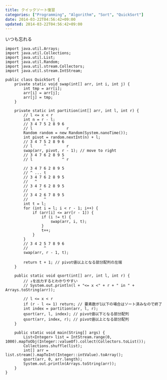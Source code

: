 ```yaml
---
title: クイックソート復習
categories: ["Programming", "Algorithm", "Sort", "QuickSort"]
date: 2014-03-22T04:56:42+09:00
updated: 2014-03-22T04:56:42+09:00
---
```


いつも忘れる

    import java.util.Arrays;
    import java.util.Collections;
    import java.util.List;
    import java.util.Random;
    import java.util.stream.Collectors;
    import java.util.stream.IntStream;
    
    public class QuickSort {
        private static void swap(int[] arr, int i, int j) {
            int tmp = arr[i];
            arr[i] = arr[j];
            arr[j] = tmp;
        }
    
        private static int partition(int[] arr, int l, int r) {
            // l <= x < r
            int n = r - l;
            // 3 4 7 5 2 8 9 6
            // l               r
            Random random = new Random(System.nanoTime());
            int pivot = random.nextInt(n) + l;
            // 3 4 7 5 2 8 9 6
            // l     ^         r
            swap(arr, pivot, r - 1); // move to right
            // 3 4 7 6 2 8 9 5
            // l             ^ r
    
            // 3 4 7 6 2 8 9 5
            // ^ ... t
            // 3 4 7 6 2 8 9 5
            //   ^
            // 3 4 7 6 2 8 9 5
            //     ^
            // 3 4 2 6 7 8 9 5
            //       ^
            int t = l;
            for (int i = l; i < r - 1; i++) {
                if (arr[i] <= arr[r - 1]) {
                    if (i != t) {
                        swap(arr, i, t);
                    }
                    t++;
                }
            }
            // 3 4 2 5 7 8 9 6
            //       ^
            swap(arr, r - 1, t);
    
            return t + 1; // pivot値以上となる部分配列の左端
        }
    
        public static void qsort(int[] arr, int l, int r) {
            // ↓を出力するとわかりやすい
            // System.out.println(l + "<= x <" + r + " in " + Arrays.toString(arr));
    
            // l <= x < r
            if (r - l <= 1) return; // 要素数が1以下の場合はソート済みなので終了
            int index = partition(arr, l, r);
            qsort(arr, l, index); // pivot値以下となる部分配列
            qsort(arr, index, r); // pivot値以上となる部分配列
        }
    
        public static void main(String[] args) {
            List<Integer> list = IntStream.range(0, 1000).mapToObj(Integer::valueOf).collect(Collectors.toList());
            Collections.shuffle(list);
            int[] arr = list.stream().mapToInt(Integer::intValue).toArray();
            qsort(arr, 0, arr.length);
            System.out.println(Arrays.toString(arr));
        }
    }
